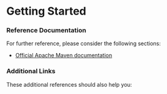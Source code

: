 # Getting Started

### Reference Documentation
For further reference, please consider the following sections:

* [Official Apache Maven documentation](https://maven.apache.org/guides/index.html)

### Additional Links
These additional references should also help you:
